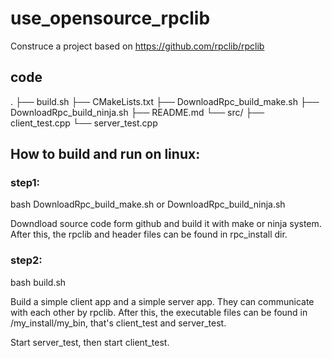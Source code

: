 # use_opensource_rpclib
Construce a project based on https://github.com/rpclib/rpclib



## code

.
├── build.sh
├── CMakeLists.txt
├── DownloadRpc_build_make.sh
├── DownloadRpc_build_ninja.sh
├── README.md
└── src/
    ├── client_test.cpp
    └── server_test.cpp



## How to build and run on linux:

### step1:

bash DownloadRpc_build_make.sh or  DownloadRpc_build_ninja.sh

Downdload source code form github and build it with make or ninja system. After this, the rpclib and header files can be found in rpc_install dir.



### step2:

bash build.sh

Build a simple client app and a simple server app. They can communicate with each other by rpclib. After this, the executable files can be found in /my_install/my_bin, that's client_test and server_test.

Start server_test, then start client_test.



